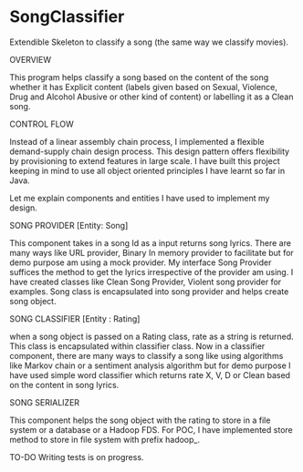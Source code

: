 # SongClassifier
Extendible Skeleton to classify a song (the same way we classify movies).

OVERVIEW

This program helps classify a song based on the content of the song whether it has Explicit content (labels given based on Sexual,
Violence, Drug and Alcohol Abusive or other kind of content) or labelling it as a Clean song.

CONTROL FLOW 

Instead of a linear assembly chain process, I implemented a flexible demand-supply chain design process. This design pattern offers
flexibility by provisioning to extend features in large scale. I have built this project keeping in mind
to use all object oriented principles I have learnt so far in Java. 

Let me explain components and entities I have used to implement my design.

SONG PROVIDER [Entity: Song]

This component takes in a song Id as a input returns song lyrics. There are many ways like URL provider, Binary In memory 
provider to facilitate but for demo purpose am using a mock provider. My interface Song Provider suffices the method to get 
the lyrics irrespective of the provider am using. I have created classes like Clean Song Provider, Violent song provider for examples.
Song class is encapsulated into song provider and helps create song object.

SONG CLASSIFIER [Entity : Rating]

when a song object is passed on a Rating class, rate as a string is returned. This class is encapsulated within classifier class. 
Now in a classifier component, there are many ways to classify a song like using algorithms like Markov chain or a sentiment analysis algorithm
but for demo purpose I have used simple word classifier which returns rate X, V, D or Clean based on the content in song lyrics.

SONG SERIALIZER 

This component helps the song object with the rating to store in a file system or a database or a Hadoop FDS. For POC, I have implemented 
store method to store in file system with prefix hadoop_<songid>. 

TO-DO
Writing tests is on progress.




